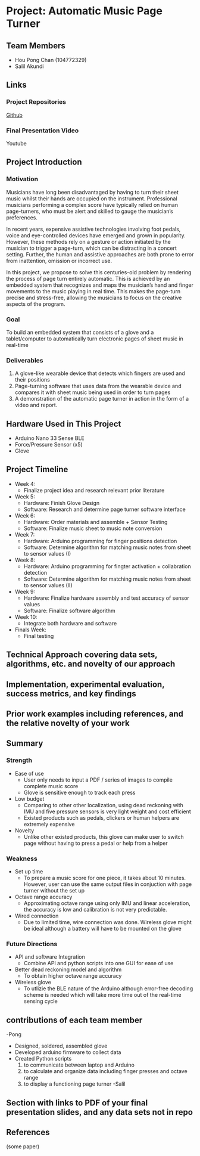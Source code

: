 # Project: Automatic Music Page Turner

## Team Members
- Hou Pong Chan (104772329)
- Salil Akundi 

## Links
### Project Repositories
[Github](https://github.com/uclatonystark/ece202Aproj)
### Final Presentation Video
Youtube

## Project Introduction
### Motivation
Musicians have long been disadvantaged by having to turn their sheet music whilst their hands are occupied on the instrument. Professional musicians performing a complex score have typically relied on human page-turners, who must be alert and skilled to gauge the musician’s preferences.

In recent years, expensive assistive technologies involving foot pedals, voice and eye-controlled devices have emerged and grown in popularity. However, these methods rely on a gesture or action initiated by the musician to trigger a page-turn, which can be distracting in a concert setting. Further, the human and assistive approaches are both prone to error from inattention, omission or incorrect use.

In this project, we propose to solve this centuries-old problem by rendering the process of page turn entirely automatic. This is achieved by an embedded system that recognizes and maps the musician’s hand and finger movements to the music playing in real time. This makes the page-turn precise and stress-free, allowing the musicians to focus on the creative aspects of the program.

### Goal
To build an embedded system that consists of a glove and a tablet/computer to automatically turn electronic pages of sheet music in real-time
### Deliverables
1) A glove-like wearable device that detects which fingers are used and their positions
2) Page-turning software that uses data from the wearable device and compares it with sheet music being used in order to turn pages
3) A demonstration of the automatic page turner in action in the form of a video and report.
## Hardware Used in This Project
- Arduino Nano 33 Sense BLE
- Force/Pressure Sensor (x5)
- Glove

## Project Timeline
- Week 4: 
  - Finalize project idea and research relevant prior literature
- Week 5: 
  - Hardware: Finish Glove Design
  - Software: Research and determine page turner software interface 
- Week 6: 
  - Hardware: Order materials and assemble + Sensor Testing
  - Software: Finalize music sheet to music note conversion 
- Week 7: 
  - Hardware: Arduino programming for finger positions detection
  - Software: Determine algorithm for matching music notes from sheet to sensor values (I)
- Week 8: 
  - Hardware: Arduino programming for fingter activation + collabration detection
  - Software: Determine algorithm for matching music notes from sheet to sensor values (II)
- Week 9: 
  - Hardware: Finalize hardware assembly and test accuracy of sensor values
  - Software: Finalize software algorithm
- Week 10: 
  - Integrate both hardware and software
- Finals Week: 
  - Final testing

## Technical Approach covering data sets, algorithms, etc. and novelty of our approach

## Implementation, experimental evaluation, success metrics, and key findings

## Prior work examples including references, and the relative novelty of your work

## Summary
### Strength
- Ease of use
  - User only needs to input a PDF / series of images to compile complete music score
  - Glove is sensitive enough to track each press
- Low budget
  - Comparing to other other localization, using dead reckoning with IMU and five pressure sensors is very light weight and cost efficient
  - Existed products such as pedals, clickers or human helpers are extremely expensive
- Novelty
  - Unlike other existed products, this glove can make user to switch page without having to press a pedal or help from a helper
### Weakness
- Set up time
  - To prepare a music score for one piece, it takes about 10 minutes. However, user can use the same output files in conjuction with page turner without the set up
- Octave range accuracy
  - Approximating octave range using only IMU and linear acceleration, the accuracy is low and calibration is not very predictable. 
- Wired connection
  - Due to limited time, wire connection was done. Wireless glove might be ideal although a battery will have to be mounted on the glove
### Future Directions
- API and software Integration
  - Combine API and python scripts into one GUI for ease of use
- Better dead reckoning model and algorithm
  - To obtain higher octave range accuracy
- Wireless glove
  - To utlizie the BLE nature of the Arduino although error-free decoding scheme is needed which will take more time out of the real-time sensing cycle
## contributions of each team member
-Pong
  - Designed, soldered, assembled glove
  - Developed arduino firmware to collect data
  - Created Python scripts 
      1. to communicate between laptop and Arduino 
      2. to calculate and organize data including finger presses and octave range
      3. to display a functioning page turner
-Salil

## Section with links to PDF of your final presentation slides, and any data sets not in repo

## References
(some paper)
